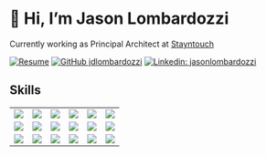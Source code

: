 # 👋 Hi, I’m Jason Lombardozzi
Currently working as Principal Architect at [Stayntouch](https://www.stayntouch.com/)

[![Resume](https://img.shields.io/badge/Resume-555555?style=for-the-badge&logo=safari&url=dozzi.us)](https://dozzi.us/)
[![GitHub jdlombardozzi](https://img.shields.io/github/followers/lazzyms?label=follow&style=for-the-badge&logo=github)](https://github.com/jdlombardozzi)
[![Linkedin: jasonlombardozzi](https://img.shields.io/badge/-jasonlombardozzi-555555?style=for-the-badge&logo=Linkedin&link=https://www.linkedin.com/in/jasonlombardozzi/)](https://www.linkedin.com/in/jasonlombardozzi/)



## Skills
<table>
  <tr>
    <td>
      <img src="https://img.shields.io/badge/Ruby-22272d?style=for-the-badge&logo=ruby" />
    </td>
    <td>
      <img src="https://img.shields.io/badge/Node%20js-22272d?style=for-the-badge&logo=nodedotjs" />
    </td>
    <td>
       <img src="https://img.shields.io/badge/Angular%20Js-22272d?style=for-the-badge&logo=angular" />
    </td>
    <td>
      <img src="https://img.shields.io/badge/JavaScript-22272d?style=for-the-badge&logo=javascript" />
    </td>
    <td>
      <img src="https://img.shields.io/badge/TypeScript-22272d?style=for-the-badge&logo=typescript" />
    </td>
    <td>
      <img src="https://img.shields.io/badge/Express.js-22272d?style=for-the-badge&logo=express" /> 
    </td>
  </tr>
  <tr>
    <td>
      <img src="https://img.shields.io/badge/Amazon_AWS-22272d?style=for-the-badge&logo=amazonaws" />
    </td>
    <td>
      <img src="https://img.shields.io/badge/Php-22272d?style=for-the-badge&logo=php" />
    </td>
    <td>
       <img src="https://img.shields.io/badge/Redis-22272d?style=for-the-badge&logo=redis" />
    </td>
    <td>
      <img src="https://img.shields.io/badge/Postgresql-22272d?style=for-the-badge&logo=postgresql" />
    </td>
    <td>
      <img src="https://img.shields.io/badge/MySQL-22272d?style=for-the-badge&logo=mysql" />
    </td>
    <td>
       <img src="https://img.shields.io/badge/MongoDB-22272d?style=for-the-badge&logo=mongodb" />
    </td>
  </tr>
  <tr>
    <td>
      <img src="https://img.shields.io/badge/TravisCI-22272d?style=for-the-badge&logo=travis" /> 
    </td>
    <td>
      <img src="https://img.shields.io/badge/CircleCI-22272d?style=for-the-badge&logo=circleci" />
    </td>
    <td>
       <img src="https://img.shields.io/badge/Jenkins?style=for-the-badge&logo=jenkins" /> 
    </td>
    <td>
      <img src="https://img.shields.io/badge/Docker-22272d?style=for-the-badge&logo=docker" /> 
    </td>
    <td>
         <img src="https://img.shields.io/badge/GitLab%20CI-22272d?style=for-the-badge&logo=gitlab" />
    </td>
    <td>
      <img src="https://img.shields.io/badge/elasticsearch-22272d?style=for-the-badge&logo=elastic" />
    </td>
  </tr>
  </table>
           
<!--
## Tools
<table>
  <tr>
    <td>
      <img src="https://img.shields.io/badge/Visual_Studio_Code-22272d?style=for-the-badge&logo=visual%20studio%20code" />
    </td>
    <td>
       <img src="https://img.shields.io/badge/Postman-22272d?style=for-the-badge&logo=Postman" />
    </td>
    <td>
      <img src="https://img.shields.io/badge/Yarn-22272d?style=for-the-badge&logo=yarn" />
    </td>
    <td>
      <img src="https://img.shields.io/badge/mac-22272d?style=for-the-badge&logo=apple" />
    </td>
    <td>
       <img src="https://img.shields.io/badge/Linux-22272d?style=for-the-badge&logo=linux" />
    </td>
    <td>
       <img src="https://img.shields.io/badge/Brave-22272d?style=for-the-badge&logo=Brave" />
    </td>
     <td>
       <img src="https://img.shields.io/badge/Discord-22272d?style=for-the-badge&logo=Discord" />
    </td>
  </tr>
  </table>
  
-->
